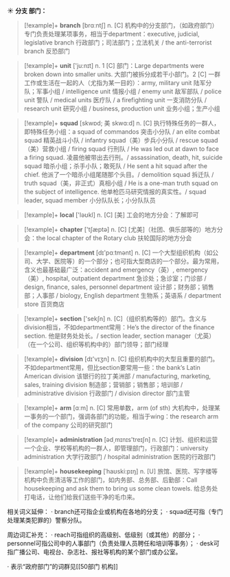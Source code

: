 ☀ <span class="category">**分支 部门：**</span>
>[!example]+ <span class="vocabulary">**branch**</span> [brɑːntʃ] 
> <span class="definition">n. [C] 机构中的分支部门，（如政府部门）专门负责处理某项事务，相当于department：</span>executive, judicial, legislative branch 行政部门；司法部门；立法机关 / the anti-terrorist branch 反恐部门

>[!example]+ <span class="vocabulary">**unit**</span> ['ju:nɪt] 
> <span class="definition">n. 1 [C] 部门：</span>Large departments were broken down into smaller units. 大部门被拆分成若干小部门。<span class="definition">2 [C] 一群工作或生活在一起的人（尤指为某一目的）：</span>army, military unit 陆军分队；军事小组 / intelligence unit 情报小组 / enemy unit 敌军部队 / police unit 警队 / medical units 医疗队 / a firefighting unit 一支消防分队 / research unit 研究小组 / business, production unit 业务小组；生产小组
           
>[!example]+ <span class="vocabulary">**squad**</span> [skwɒd; 美 skwɑ:d]
> <span class="definition">n. [C] 执行特殊任务的一群人，即特殊任务小组：</span>a squad of commandos 突击小分队 / an elite combat squad 精英战斗小队 / infantry squad（美）步兵小分队 / rescue squad（美）营救小组 / firing squad 行刑队 / He was led out at dawn to face a firing squad. 凌晨他被带出去行刑。/ assassination, death, hit, suicide squad 暗杀小组；杀手小队；敢死队 / He sent a hit squad after the chief. 他派了一个暗杀小组尾随那个头目。/ demolition squad 拆迁队 / truth squad（美，非正式）真相小组 / He is a one-man truth squad on the subject of intelligence. 他单枪匹马研究情报的真实性。/ squad leader, squad member 小分队队长；小分队队员

>[!example]+ <span class="vocabulary">**local**</span> ['ləʊkl] 
> <span class="definition">n. [C] [美] 工会的地方分会：</span>了解即可

>[!example]+ <span class="vocabulary">**chapter**</span> ['tʃæptə] 
> <span class="definition">n. [C] [尤美]（社团、俱乐部等的）地方分会：</span>the local chapter of the Rotary club 扶轮国际的地方分会

>[!example]+ <span class="vocabulary">**department**</span> [dɪ'pɑːtmənt] 
> <span class="definition">n. [C] 一个大型组织机构（如公司、大学、医院等）的一个部分；也可指大型商店的一个部分。最为常用，含义也最基础最广泛：</span>accident and emergency（英）, emergency（美）, hospital, outpatient department 急诊处；急诊室；门诊部 / design, finance, sales, personnel department 设计部；财务部；销售部；人事部 / biology, English department 生物系；英语系 / department store 百货商店

>[!example]+ <span class="vocabulary">**section**</span> ['sekʃn] 
> <span class="definition">n. [C]（组织机构等的）部门。含义与division相当，不如department常用：</span>He’s the director of the finance section. 他是财务处处长。/ section leader, section manager（尤英）（在一个公司、组织等机构中的）部门领导；部门经理

>[!example]+ <span class="vocabulary">**division**</span> [dɪ'vɪӡn] 
> <span class="definition">n. [C] 组织机构中的大型且重要的部门。不如department常用，但比section要常用一些：</span>the bank’s Latin American division 该银行的拉丁美洲部 / manufacturing, marketing, sales, training division 制造部；营销部；销售部；培训部 / administrative division 行政部门 / division director 部门主管

>[!example]+ <span class="vocabulary">**arm**</span> [ɑːm] 
> <span class="definition">n. [C] 常用单数，arm (of sth) 大机构中，处理某一事务的一个部门，强调各部门的功能，相当于wing：</span>the research arm of the company 公司的研究部门

>[!example]+ <span class="vocabulary">**administration**</span> [əd͵mɪnɪs'treɪʃn] 
> <span class="definition">n. [C] 计划、组织和运营一个企业、学校等机构的一群人，即管理部门，行政部门：</span>university administration 大学行政部门 / hospital administration 医院的行政部门
           
>[!example]+ <span class="vocabulary">**housekeeping**</span> [ˈhaʊski:pɪŋ]
> <span class="definition">n. [U] 旅馆、医院、写字楼等机构中负责清洁等工作的部门，如内务部、总务部、后勤部：</span>Call housekeeping and ask them to bring us some clean towels. 给总务处打电话，让他们给我们送些干净的毛巾来。

相关词义延伸：
· branch还可指企业或机构在各地的分支；
· squad还可指（专门处理某类犯罪的）警察分队。

周边词汇补充：
· reach可指组织的高级别、低级别（或其他）的部分；
· personnel可指公司中的人事部门（负责处理人员聘任和培训等事务）；
· desk可指广播公司、电视台、杂志社、报社等机构的某个部门或办公室。

· 表示“政府部门”的词群见[[50部门 机构]]
